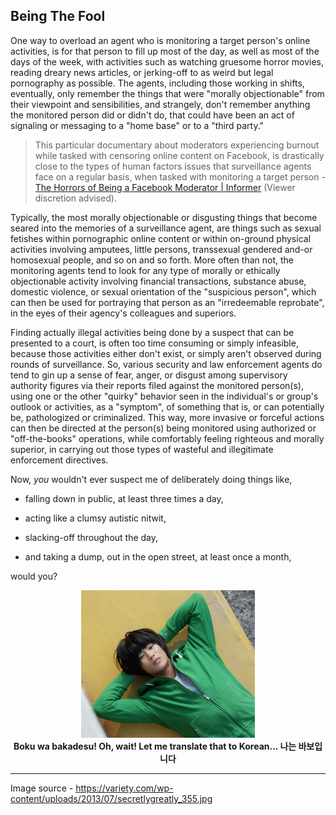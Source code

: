 ## Being The Fool

One way to overload an agent who is monitoring a target person's online activities, is for that person to fill up most of the day, as well as most of the days of the week, with activities such as watching gruesome horror movies, reading dreary news articles, or jerking-off to as weird but legal pornography as possible. The agents, including those working in shifts, eventually, only remember the things that were "morally objectionable" from their viewpoint and sensibilities, and strangely, don't remember anything the monitored person did or didn't do, that could have been an act of signaling or messaging to a "home base" or to a "third party."  

>This particular documentary about moderators experiencing burnout while tasked with censoring online content on Facebook, is drastically close to the types of human factors issues that surveillance agents face on a regular basis, when tasked with monitoring a target person - [The Horrors of Being a Facebook Moderator | Informer](https://www.youtube.com/watch?v=cHGbWn6iwHw) (Viewer discretion advised).  

Typically, the most morally objectionable or disgusting things that become seared into the memories of a surveillance agent, are things such as sexual fetishes within pornographic online content or within on-ground physical activities involving amputees, little persons, transsexual gendered and-or homosexual people, and so on and so forth. More often than not, the monitoring agents tend to look for any type of morally or ethically objectionable activity involving financial transactions, substance abuse, domestic violence, or sexual orientation of the "suspicious person", which can then be used for portraying that person as an "irredeemable reprobate", in the eyes of their agency's colleagues and superiors. 

Finding actually illegal activities being done by a suspect that can be presented to a court, is often too time consuming or simply infeasible, because those activities either don't exist, or simply aren't observed during rounds of surveillance. So, various security and law enforcement agents do tend to gin up a sense of fear, anger, or disgust among supervisory authority figures via their reports filed against the monitored person(s), using one or the other "quirky" behavior seen in the individual's or group's outlook or activities, as a "symptom", of something that is, or can potentially be, pathologized or criminalized. This way, more invasive or forceful actions can then be directed at the person(s) being monitored using authorized or "off-the-books" operations, while comfortably feeling righteous and morally superior, in carrying out those types of wasteful and illegitimate enforcement directives.   

Now, *you* wouldn't ever suspect me of deliberately doing things like, 

  - falling down in public, at least three times a day,

  - acting like a clumsy autistic nitwit,
  
  - slacking-off throughout the day,
  
  - and taking a dump, out in the open street, at least once a month, 
 
would you? 

<div align=center>

<img src="./src/not-dirk_gently.jpg" width="55%"></img>
<br>
<b>Boku wa bakadesu! Oh, wait! Let me translate that to Korean... 나는 바보입니다</b> 

</div>

---
Image source - https://variety.com/wp-content/uploads/2013/07/secretlygreatly_355.jpg

